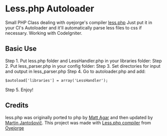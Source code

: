 Less.php Autoloader
========

Small PHP Class dealing with oyejorge's compiler [less.php](https://github.com/oyejorge/less.php)
Just put it in your CI's Autoloader and it'll automatically parse less files to css if necessary. 
Working with CodeIgniter. 


Basic Use
---


Step 1. Put less.php folder and LessHandler.php in your libraries folder:
Step 2. Put less_parser.php in your config folder:
Step 3. Set directories for input and output in less_parser.php
Step 4. Go to autoloader.php and add:

```
$autoload['libraries'] = array('LessHandler');

```
Step 5. Enjoy!



Credits
---
less.php was originally ported to php by [Matt Agar](https://github.com/agar) and then updated by [Martin Jantošovič](https://github.com/Mordred).
This project was made with [Less.php compiler](https://github.com/oyejorge/less.php) from [Oyejorge](http://lessphp.gpeasy.com) 
